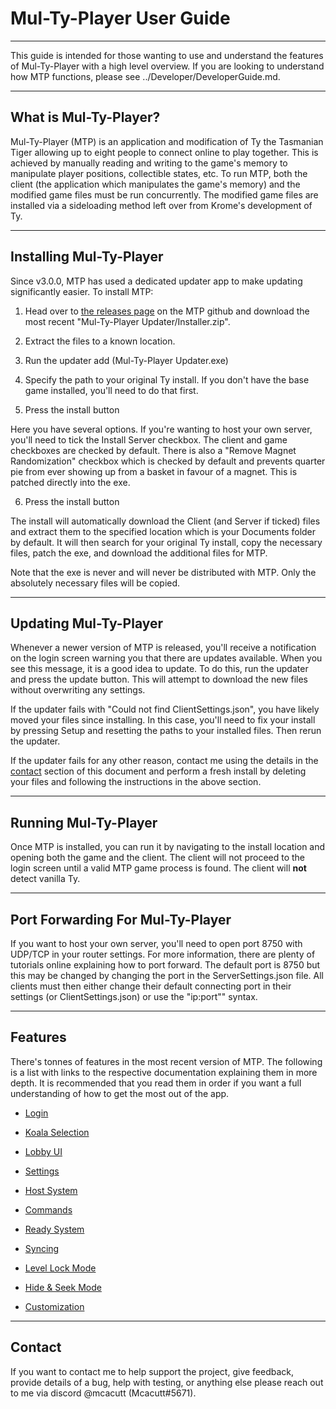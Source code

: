 # Mul-Ty-Player User Guide

---

This guide is intended for those wanting to use and understand the features of Mul-Ty-Player with a high level overview. If you are looking to understand how MTP functions, please see ../Developer/DeveloperGuide.md. 

---

## What is Mul-Ty-Player?

Mul-Ty-Player (MTP) is an application and modification of Ty the Tasmanian Tiger allowing up to eight people to connect online to play together. This is achieved by manually reading and writing to the game's memory to manipulate player positions, collectible states, etc. To run MTP, both the client (the application which manipulates the game's memory) and the modified game files must be run concurrently. The modified game files are installed via a sideloading method left over from Krome's development of Ty. 

---

## Installing Mul-Ty-Player

Since v3.0.0, MTP has used a dedicated updater app to make updating significantly easier. To install MTP:

1. Head over to [the releases page](https://github.com/xMcacutt/Mul-Ty-Player/releases) on the MTP github and download the most recent "Mul-Ty-Player Updater/Installer.zip".

2. Extract the files to a known location.

3. Run the updater add (Mul-Ty-Player Updater.exe)

4. Specify the path to your original Ty install. If you don't have the base game installed, you'll need to do that first.

5. Press the install button

Here you have several options. If you're wanting to host your own server, you'll need to tick the Install Server checkbox. The client and game checkboxes are checked by default. There is also a "Remove Magnet Randomization" checkbox which is checked by default and prevents quarter pie from ever showing up from a basket in favour of a magnet. This is patched directly into the exe.

6. Press the install button

The install will automatically download the Client (and Server if ticked) files and extract them to the specified location which is your Documents folder by default. It will then search for your original Ty install, copy the necessary files, patch the exe, and download the additional files for MTP.

Note that the exe is never and will never be distributed with MTP. Only the absolutely necessary files will be copied.

---

## Updating Mul-Ty-Player

Whenever a newer version of MTP is released, you'll receive a notification on the login screen warning you that there are updates available. When you see this message, it is a good idea to update. To do this, run the updater and press the update button. This will attempt to download the new files without overwriting any settings.

If the updater fails with "Could not find ClientSettings.json", you have likely moved your files since installing. In this case, you'll need to fix your install by pressing Setup and resetting the paths to your installed files. Then rerun the updater.

If the updater fails for any other reason, contact me using the details in the [contact](#contact) section of this document and perform a fresh install by deleting your files and following the instructions in the above section.

---

## Running Mul-Ty-Player

Once MTP is installed, you can run it by navigating to the install location and opening both the game and the client. The client will not proceed to the login screen until a valid MTP game process is found. The client will ****not**** detect vanilla Ty.

---

## Port Forwarding For Mul-Ty-Player

If you want to host your own server, you'll need to open port 8750 with UDP/TCP in your router settings. For more information, there are plenty of tutorials online explaining how to port forward. The default port is 8750 but this may be changed by changing the port in the ServerSettings.json file. All clients must then either change their default connecting port in their settings (or ClientSettings.json) or use the "ip:port"" syntax. 

---

## Features

There's tonnes of features in the most recent version of MTP. The following is a list with links to the respective documentation explaining them in more depth. It is recommended that you read them in order if you want a full understanding of how to get the most out of the app.

- [Login](./Login.md)

- [Koala Selection](./KoalaSelect.md)

- [Lobby UI](./LobbyUI.md)

- [Settings](./Settings.md)

- [Host System](./Host.md)

- [Commands](./Commands/Commands.md)

- [Ready System](./Ready.md)

- [Syncing](./Syncing/Syncing.md)

- [Level Lock Mode](./LevelLock.md)

- [Hide & Seek Mode](./HideSeek.md)

- [Customization](./Customization.md)

---

## Contact

If you want to contact me to help support the project, give feedback, provide details of a bug, help with testing, or anything else please reach out to me via discord @mcacutt (Mcacutt#5671).
